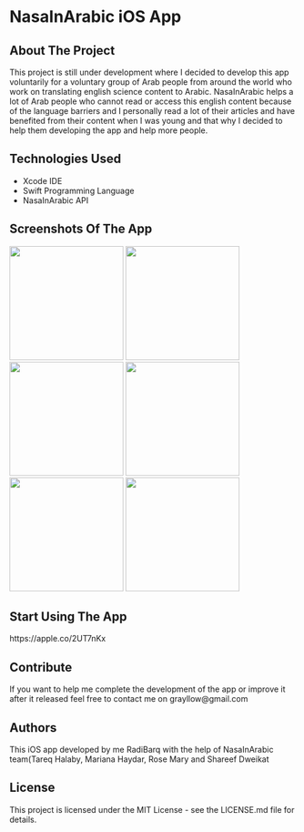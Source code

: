 <h1>NasaInArabic iOS App</h1>

<h2>About The Project</h2>
<p>This project is still under development where I decided to develop this app voluntarily for a voluntary group of Arab people from around the world who work on translating english science content to Arabic. NasaInArabic helps a lot of Arab people who cannot read or access this english content because of the language barriers and I personally read a lot of their articles and have benefited from their content when I was young and that why I decided to help them developing the app and help more people.</p>

<h2>Technologies Used</h2>
<ul>
  <li>Xcode IDE</li>
  <li>Swift Programming Language</li>
  <li>NasaInArabic API</li>
</ul>

<h2>Screenshots Of The App</h2>

<div display = "inline">
  
<img src = 'https://firebasestorage.googleapis.com/v0/b/chottky.appspot.com/o/App%20Screenshots%2FNasaInArabic%2FSimulator%20Screen%20Shot%20-%20iPhone%20XS%20Max%20-%202019-02-04%20at%2018.59.16.png?alt=media&token=18d689ba-23ad-48a2-a016-6566f6255c9d' width = "200" margin = "10"/>

 <img src = 'https://firebasestorage.googleapis.com/v0/b/chottky.appspot.com/o/App%20Screenshots%2FNasaInArabic%2FSimulator%20Screen%20Shot%20-%20iPhone%20XS%20Max%20-%202019-02-04%20at%2018.59.28.png?alt=media&token=aa43b1bf-3b6f-466e-9a0d-5e3f4ce73da8' width = "200" margin = "10"/>
 
   <img src = 'https://firebasestorage.googleapis.com/v0/b/chottky.appspot.com/o/App%20Screenshots%2FNasaInArabic%2FSimulator%20Screen%20Shot%20-%20iPhone%20XS%20Max%20-%202019-02-04%20at%2018.59.32.png?alt=media&token=3dae446f-8d30-49ec-9544-c574c5547bf4' width = "200" margin = "10"/>
  
 <img src = 'https://firebasestorage.googleapis.com/v0/b/chottky.appspot.com/o/App%20Screenshots%2FNasaInArabic%2FSimulator%20Screen%20Shot%20-%20iPhone%20XS%20Max%20-%202019-02-04%20at%2018.59.48.png?alt=media&token=f0d3717f-f0f5-48e0-9317-1b67b518ab61' width = "200" margin = "10" />
    
 <img src = 'https://firebasestorage.googleapis.com/v0/b/chottky.appspot.com/o/App%20Screenshots%2FNasaInArabic%2FSimulator%20Screen%20Shot%20-%20iPhone%20XS%20Max%20-%202019-02-04%20at%2019.00.12.png?alt=media&token=fc9f73c5-fe37-4327-a0e2-2716a650706e' width = "200" margin = "10" />
 
 <img src = 'https://firebasestorage.googleapis.com/v0/b/chottky.appspot.com/o/App%20Screenshots%2FNasaInArabic%2FSimulator%20Screen%20Shot%20-%20iPhone%20XS%20Max%20-%202019-02-04%20at%2019.00.44.png?alt=media&token=d7ad8335-ab5e-4b0a-9f38-081204460190' width = "200" margin = "10px" />
 </div>
 
<h2>Start Using The App</h2>
<p>https://apple.co/2UT7nKx</p>

<h2>Contribute</h2>
<p>If you want to help me complete the development of the app or improve it after it released feel free to contact me on grayllow@gmail.com</p>

<h2>Authors</h2>
<p>This iOS app developed by me RadiBarq with the help of NasaInArabic team(Tareq Halaby, Mariana Haydar, Rose Mary and Shareef Dweikat</p>

<h2>License</h2>
<p>This project is licensed under the MIT License - see the LICENSE.md file for details.</p>





